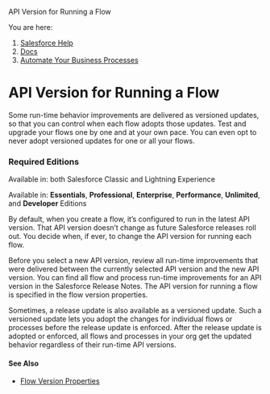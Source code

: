 API Version for Running a Flow[](/s?language=en_US)

You are here:

1.  [Salesforce Help](/s/?language=en_US)
2.  [Docs](/s/products?language=en_US)
3.  [Automate Your Business Processes](/s/articleView?id=sf.extend_click_process.htm&language=en_US&type=5)

API Version for Running a Flow
==============================

Some run-time behavior improvements are delivered as versioned updates, so that you can control when each flow adopts those updates. Test and upgrade your flows one by one and at your own pace. You can even opt to never adopt versioned updates for one or all your flows.

### Required Editions

Available in: both Salesforce Classic and Lightning Experience

Available in: [](/s?language=en_US)**Essentials**, **Professional**, **Enterprise**, **Performance**, **Unlimited**, and **Developer** Editions

By default, when you create a flow, it’s configured to run in the latest API version. That API version doesn’t change as future Salesforce releases roll out. You decide when, if ever, to change the API version for running each flow.

Before you select a new API version, review all run-time improvements that were delivered between the currently selected API version and the new API version. You can find all flow and process run-time improvements for an API version in the Salesforce Release Notes. The API version for running a flow is specified in the flow version properties.

Sometimes, a release update is also available as a versioned update. Such a versioned update lets you adopt the changes for individual flows or processes before the release update is enforced. After the release update is adopted or enforced, all flows and processes in your org get the updated behavior regardless of their run-time API versions.

#### See Also

*   [Flow Version Properties](/s/articleView?id=sf.flow_ref_properties.htm&language=en_US&type=5 "A flow version’s properties consist of its label, description, interview label, and type. These properties drive the field values that appear on the flow’s detail page.")